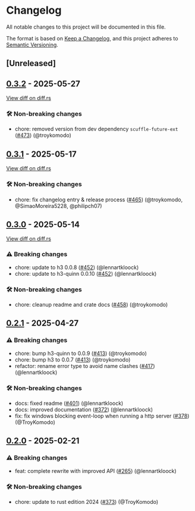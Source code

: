 # Changelog

<!--
This file is automatically generated by our release process.
DO NOT edit it directly.
If you want to add a change log entry for this package,
please create a new file in /changes.d/<pr-number>.toml
Refer to the [README.md](/changes.d/README.md) for more information.
-->

All notable changes to this project will be documented in this file.

The format is based on [Keep a Changelog](https://keepachangelog.com/en/1.0.0/),
and this project adheres to [Semantic Versioning](https://semver.org/spec/v2.0.0.html).

## [Unreleased]

## [0.3.2](https://github.com/ScuffleCloud/scuffle/releases/tag/scuffle-http-v0.3.2) - 2025-05-27

[View diff on diff.rs](https://diff.rs/scuffle-http/0.3.1/scuffle-http/0.3.2/Cargo.toml)

### 🛠️ Non-breaking changes

- chore: removed version from dev dependency `scuffle-future-ext` ([#473](https://github.com/scufflecloud/scuffle/pull/473)) (@troykomodo)

## [0.3.1](https://github.com/ScuffleCloud/scuffle/releases/tag/scuffle-http-v0.3.1) - 2025-05-17

[View diff on diff.rs](https://diff.rs/scuffle-http/0.3.0/scuffle-http/0.3.1/Cargo.toml)

### 🛠️ Non-breaking changes

- chore: fix changelog entry & release process ([#465](https://github.com/scufflecloud/scuffle/pull/465)) (@troykomodo, @SimaoMoreira5228, @philipch07)

## [0.3.0](https://github.com/ScuffleCloud/scuffle/releases/tag/scuffle-http-v0.3.0) - 2025-05-14

[View diff on diff.rs](https://diff.rs/scuffle-http/0.2.1/scuffle-http/0.3.0/Cargo.toml)

### ⚠️ Breaking changes

- chore: update to h3 0.0.8 ([#452](https://github.com/scufflecloud/scuffle/pull/452)) (@lennartkloock)
- chore: update to h3-quinn 0.0.10 ([#452](https://github.com/scufflecloud/scuffle/pull/452)) (@lennartkloock)

### 🛠️ Non-breaking changes

- chore: cleanup readme and crate docs ([#458](https://github.com/scufflecloud/scuffle/pull/458)) (@troykomodo)

## [0.2.1](https://github.com/ScuffleCloud/scuffle/releases/tag/scuffle-http-v0.2.1) - 2025-04-27

### ⚠️ Breaking changes

- chore: bump h3-quinn to 0.0.9 ([#413](https://github.com/scufflecloud/scuffle/pull/413)) (@troykomodo)
- chore: bump h3 to 0.0.7 ([#413](https://github.com/scufflecloud/scuffle/pull/413)) (@troykomodo)
- refactor: rename error type to avoid name clashes ([#417](https://github.com/scufflecloud/scuffle/pull/417)) (@lennartkloock)

### 🛠️ Non-breaking changes

- docs: fixed readme ([#401](https://github.com/scufflecloud/scuffle/pull/401)) (@lennartkloock)
- docs: improved documentation ([#372](https://github.com/scufflecloud/scuffle/pull/372)) (@lennartkloock)
- fix: fix windows blocking event-loop when running a http server ([#378](https://github.com/scufflecloud/scuffle/pull/378)) (@TroyKomodo)

## [0.2.0](https://github.com/ScuffleCloud/scuffle/releases/tag/scuffle-http-v0.2.0) - 2025-02-21

### ⚠️ Breaking changes

- feat: complete rewrite with improved API ([#265](https://github.com/scufflecloud/scuffle/pull/265)) (@lennartkloock)

### 🛠️ Non-breaking changes

- chore: update to rust edition 2024 ([#373](https://github.com/scufflecloud/scuffle/pull/373)) (@TroyKomodo)
